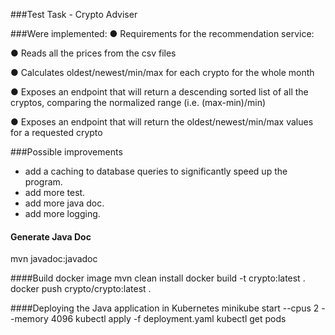 ###Test Task - Crypto Adviser

###Were implemented:
● Requirements for the recommendation service:

● Reads all the prices from the csv files

● Calculates oldest/newest/min/max for each crypto for the whole month

● Exposes an endpoint that will return a descending sorted list of all the cryptos,
comparing the normalized range (i.e. (max-min)/min)

● Exposes an endpoint that will return the oldest/newest/min/max values for a requested
crypto

###Possible improvements
- add a caching to database queries to significantly speed up the program.
- add more test.
- add more java doc.
- add more logging.

#### Generate Java Doc
mvn javadoc:javadoc

####Build docker image
mvn clean install
docker build -t crypto:latest .
docker push crypto/crypto:latest .

####Deploying the  Java application in Kubernetes
minikube start --cpus 2 --memory 4096
kubectl apply -f deployment.yaml
kubectl get pods